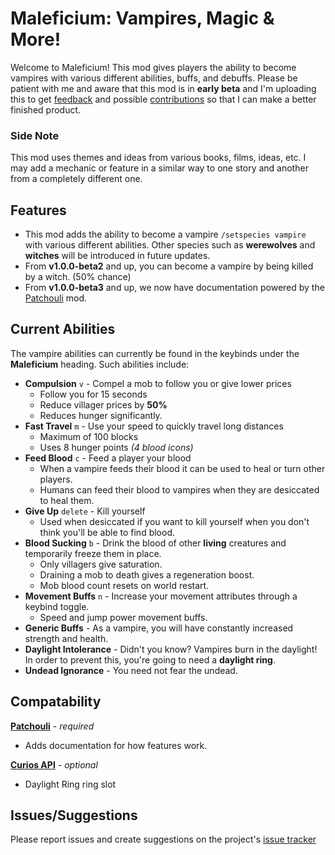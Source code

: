 # Maleficium: Vampires, Magic & More!
Welcome to Maleficium! This mod gives players the ability to become vampires with various different abilities, buffs, and debuffs. Please be patient with me and aware that this mod is in **early beta** and I'm uploading this to get [feedback](https://github.com/ItsMitlit/Maleficium/issues) and possible [contributions](https://github.com/ItsMitlit/Maleficium) so that I can make a better finished product.

### Side Note
This mod uses themes and ideas from various books, films, ideas, etc. I may add a mechanic or feature in a similar way to one story and another from a completely different one.

## Features
- This mod adds the ability to become a vampire `/setspecies vampire` with various different abilities. Other species such as **werewolves** and **witches** will be introduced in future updates.
- From **v1.0.0-beta2** and up, you can become a vampire by being killed by a witch. (50% chance)
- From **v1.0.0-beta3** and up, we now have documentation powered by the [Patchouli](https://modrinth.com/mod/patchouli) mod.

## Current Abilities
The vampire abilities can currently be found in the keybinds under the **Maleficium** heading. Such abilities include:
- **Compulsion** `v` - Compel a mob to follow you or give lower prices
  - Follow you for 15 seconds
  - Reduce villager prices by **50%**
  - Reduces hunger significantly.
- **Fast Travel** `m` - Use your speed to quickly travel long distances
  - Maximum of 100 blocks
  - Uses 8 hunger points _(4 blood icons)_
- **Feed Blood** `c` - Feed a player your blood
  - When a vampire feeds their blood it can be used to heal or turn other players.
  - Humans can feed their blood to vampires when they are desiccated to heal them.
- **Give Up** `delete` - Kill yourself
  - Used when desiccated if you want to kill yourself when you don't think you'll be able to find blood.
- **Blood Sucking** `b` - Drink the blood of other **living** creatures and temporarily freeze them in place.
  - Only villagers give saturation.
  - Draining a mob to death gives a regeneration boost.
  - Mob blood count resets on world restart.
- **Movement Buffs** `n` - Increase your movement attributes through a keybind toggle.
  - Speed and jump power movement buffs.
- **Generic Buffs** - As a vampire, you will have constantly increased strength and health.
- **Daylight Intolerance** - Didn't you know? Vampires burn in the daylight! In order to prevent this, you're going to need a **daylight ring**.
- **Undead Ignorance** - You need not fear the undead.

## Compatability
**[Patchouli](https://modrinth.com/mod/patchouli)** - *required*
- Adds documentation for how features work.

**[Curios API](https://modrinth.com/mod/curios)** - *optional*
- Daylight Ring ring slot

## Issues/Suggestions
Please report issues and create suggestions on the project's [issue tracker](https://github.com/ItsMitlit/Maleficium/issues)